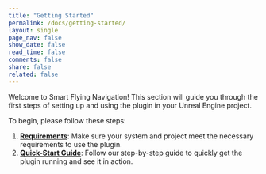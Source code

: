 ```yaml
---
title: "Getting Started"
permalink: /docs/getting-started/
layout: single
page_nav: false
show_date: false
read_time: false
comments: false
share: false
related: false
---
```


Welcome to Smart Flying Navigation! This section will guide you through the first steps of setting up and using the plugin in your Unreal Engine project.

To begin, please follow these steps:

1.  **[Requirements](/docs/requirements/)**: Make sure your system and project meet the necessary requirements to use the plugin.
2.  **[Quick-Start Guide](/docs/quick-start-guide/)**: Follow our step-by-step guide to quickly get the plugin running and see it in action.
